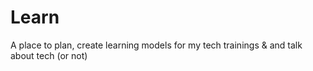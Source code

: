 # Learn
A place to plan, create learning models for my tech trainings &amp; and talk about tech (or not)
